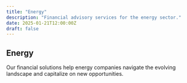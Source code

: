 ```yaml
---
title: "Energy"
description: "Financial advisory services for the energy sector."
date: 2025-01-21T12:00:00Z
draft: false
---
```


## Energy

Our financial solutions help energy companies navigate the evolving landscape and capitalize on new opportunities.
